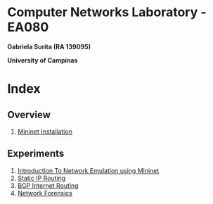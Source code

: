 Computer Networks Laboratory - EA080
====================================

**Gabriela Surita (RA 139095)**

**University of Campinas**


Index
=====

Overview
--------

1. [Mininet Installation](setup.md)

Experiments
-----------

1. [Introduction To Network Emulation using Mininet](experiments/1_network_emulation_with_mininet.md)
4. [Static IP Routing](experiments/4_static_ip_routing.md)
6. [BGP Internet Routing](experiments/6_bgp_internet_rounting.md)
7. [Network Forensics](experiments/7_network_forensics.md)

